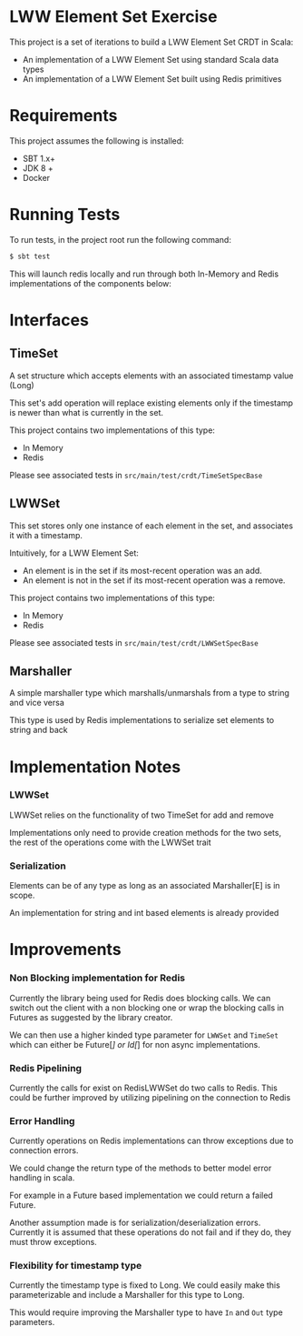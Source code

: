 # LWW Element Set Exercise

This project is a set of iterations to build a LWW Element Set CRDT in Scala:

- An implementation of a LWW Element Set using standard Scala data types 
- An implementation of a LWW Element Set built using Redis primitives 

# Requirements

This project assumes the following is installed:

- SBT 1.x+
- JDK 8 +
- Docker

# Running Tests

To run tests, in the project root run the following command:

```bash
$ sbt test
```

This will launch redis locally and run through both In-Memory and Redis implementations of the components below:


# Interfaces

## TimeSet

A set structure which accepts elements with an associated timestamp value (Long)

This set's add operation will replace existing elements only if the timestamp is newer than what is currently in 
the set.

This project contains two implementations of this type: 
- In Memory 
- Redis

Please see associated tests in `src/main/test/crdt/TimeSetSpecBase`

## LWWSet

This set stores only one instance of each element in the set, and associates it with a timestamp.

Intuitively, for a LWW Element Set:
- An element is in the set if its most-recent operation was an add.
- An element is not in the set if its most-recent operation was a remove.

This project contains two implementations of this type:
- In Memory
- Redis

Please see associated tests in `src/main/test/crdt/LWWSetSpecBase`

## Marshaller

A simple marshaller type which marshalls/unmarshals from a type to string and vice versa

This type is used by Redis implementations to serialize set elements to string and back


# Implementation Notes

### LWWSet
LWWSet relies on the functionality of two TimeSet for add and remove

Implementations only need to provide creation methods for the two sets, the rest of the
operations come with the LWWSet trait

### Serialization

Elements can be of any type as long as an associated Marshaller[E] is in scope.

An implementation for string and int based elements is already provided


# Improvements

### Non Blocking implementation for Redis

Currently the library being used for Redis does blocking calls. 
We can switch out the client with a non blocking one or wrap the blocking calls in Futures as
suggested by the library creator.

We can then use a higher kinded type parameter for `LWWSet` and `TimeSet` which can either be
Future[_] or Id[_] for non async implementations.

### Redis Pipelining

Currently the calls for exist on RedisLWWSet do two calls to Redis.
This could be further improved by utilizing pipelining on the connection to Redis

### Error Handling

Currently operations on Redis implementations can throw exceptions due to connection errors.

We could change the return type of the methods to better model error handling in scala.

For example in a Future based implementation we could return a failed Future.

Another assumption made is for serialization/deserialization errors. Currently it is assumed that
these operations do not fail and if they do, they must throw exceptions.

### Flexibility for timestamp type

Currently the timestamp type is fixed to Long. We could easily make this parameterizable and 
include a Marshaller for this type to Long.

This would require improving the Marshaller type to have `In` and `Out` type parameters.